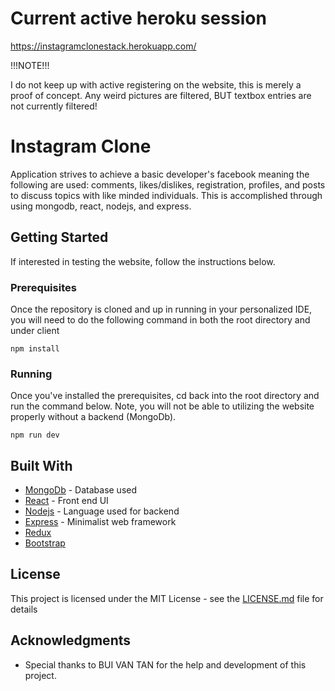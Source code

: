 # Current active heroku session

https://instagramclonestack.herokuapp.com/

!!!NOTE!!!

I do not keep up with active registering on the website, this is merely a proof of concept. Any weird pictures are filtered, BUT textbox entries are not currently filtered!

# Instagram Clone

Application strives to achieve a basic developer's facebook meaning the following are used: comments, likes/dislikes, registration, profiles, and posts to discuss topics with like minded individuals. This is accomplished through using mongodb, react, nodejs, and express.

## Getting Started

If interested in testing the website, follow the instructions below.

### Prerequisites

Once the repository is cloned and up in running in your personalized IDE, you will need to do the following command in both the root directory and under client

```
npm install
```

### Running

Once you've installed the prerequisites, cd back into the root directory and run the command below. Note, you will not be able to utilizing the website properly without a backend (MongoDb).

```
npm run dev
```

## Built With

- [MongoDb](https://www.mongodb.com/) - Database used
- [React](https://reactjs.org/) - Front end UI
- [Nodejs](https://nodejs.org/en/) - Language used for backend
- [Express](https://expressjs.com/) - Minimalist web framework
- [Redux](https://redux.js.org/)
- [Bootstrap](https://getbootstrap.com/)

## License

This project is licensed under the MIT License - see the [LICENSE.md](LICENSE.md) file for details

## Acknowledgments

- Special thanks to BUI VAN TAN for the help and development of this project.
